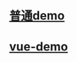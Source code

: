 ## [普通demo](https://zxcvc.github.io/demo.github.io/demo.html)
## [vue-demo](https://zxcvc.github.io/demo.github.io/demo-vue.html)